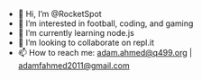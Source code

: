 - 👋 Hi, I’m @RocketSpot
- 👀 I’m interested in football, coding, and gaming
- 🌱 I’m currently learning node.js
- 💞️ I’m looking to collaborate on repl.it
- 📫 How to reach me: adam.ahmed@q499.org | adamfahmed2011@gmail.com

<!---
RocketSpot/RocketSpot is a ✨ special ✨ repository because its `README.md` (this file) appears on your GitHub profile.
You can click the Preview link to take a look at your changes.
--->
